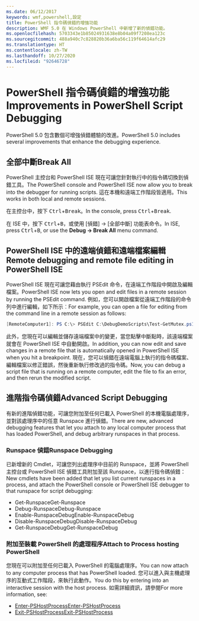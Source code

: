 ```yaml
---
ms.date: 06/12/2017
keywords: wmf,powershell,設定
title: PowerShell 指令碼偵錯的增強功能
description: WMF 5.0 在 Windows PowerShell 中新增了新的偵錯功能。
ms.openlocfilehash: 5703343e1b85024931638e8b04a09f7208ea123c
ms.sourcegitcommit: 488a940c7c828820b36a6ba56c119f64614afc29
ms.translationtype: HT
ms.contentlocale: zh-TW
ms.lasthandoff: 10/27/2020
ms.locfileid: "92646728"
---
```

# <a name="improvements-in-powershell-script-debugging"></a><span data-ttu-id="42524-104">PowerShell 指令碼偵錯的增強功能</span><span class="sxs-lookup"><span data-stu-id="42524-104">Improvements in PowerShell Script Debugging</span></span>

<span data-ttu-id="42524-105">PowerShell 5.0 包含數個可增強偵錯體驗的改進。</span><span class="sxs-lookup"><span data-stu-id="42524-105">PowerShell 5.0 includes several improvements that enhance the debugging experience.</span></span>

## <a name="break-all"></a><span data-ttu-id="42524-106">全部中斷</span><span class="sxs-lookup"><span data-stu-id="42524-106">Break All</span></span>

<span data-ttu-id="42524-107">PowerShell 主控台和 PowerShell ISE 現在可讓您針對執行中的指令碼切換到偵錯工具。</span><span class="sxs-lookup"><span data-stu-id="42524-107">The PowerShell console and PowerShell ISE now allow you to break into the debugger for running scripts.</span></span> <span data-ttu-id="42524-108">這在本機和遠端工作階段皆適用。</span><span class="sxs-lookup"><span data-stu-id="42524-108">This works in both local and remote sessions.</span></span>

<span data-ttu-id="42524-109">在主控台中，按下 <kbd>Ctrl</kbd>+<kbd>Break</kbd>。</span><span class="sxs-lookup"><span data-stu-id="42524-109">In the console, press <kbd>Ctrl</kbd>+<kbd>Break</kbd>.</span></span>

<span data-ttu-id="42524-110">在 ISE 中，按下 <kbd>Ctrl</kbd>+<kbd>B</kbd>，或使用 [偵錯] -> [全部中斷] 功能表命令。</span><span class="sxs-lookup"><span data-stu-id="42524-110">In ISE, press <kbd>Ctrl</kbd>+<kbd>B</kbd>, or use the **Debug -> Break All** menu command.</span></span>

## <a name="remote-debugging-and-remote-file-editing-in-powershell-ise"></a><span data-ttu-id="42524-111">PowerShell ISE 中的遠端偵錯和遠端檔案編輯</span><span class="sxs-lookup"><span data-stu-id="42524-111">Remote debugging and remote file editing in PowerShell ISE</span></span>

<span data-ttu-id="42524-112">PowerShell ISE 現在可讓您藉由執行 PSEdit 命令，在遠端工作階段中開啟及編輯檔案。</span><span class="sxs-lookup"><span data-stu-id="42524-112">PowerShell ISE now lets you open and edit files in a remote session by running the PSEdit command.</span></span>
<span data-ttu-id="42524-113">例如，您可以開啟檔案從遠端工作階段的命令列中進行編輯，如下所示︰</span><span class="sxs-lookup"><span data-stu-id="42524-113">For example, you can open a file for editing from the command line in a remote session as follows:</span></span>

```powershell
[RemoteComputer1]: PS C:\> PSEdit C:\DebugDemoScripts\Test-GetMutex.ps1
```

<span data-ttu-id="42524-114">此外，您現在可以編輯並儲存遠端檔案中的變更，當您點擊中斷點時，該遠端檔案就會在 PowerShell ISE 中自動開啟。</span><span class="sxs-lookup"><span data-stu-id="42524-114">In addition, you can now edit and save changes in a remote file that is automatically opened in PowerShell ISE when you hit a breakpoint.</span></span> <span data-ttu-id="42524-115">現在，您可以偵錯在遠端電腦上執行的指令碼檔案、編輯檔案以修正錯誤，然後重新執行修改過的指令碼。</span><span class="sxs-lookup"><span data-stu-id="42524-115">Now, you can debug a script file that is running on a remote computer, edit the file to fix an error, and then rerun the modified script.</span></span>

## <a name="advanced-script-debugging"></a><span data-ttu-id="42524-116">進階指令碼偵錯</span><span class="sxs-lookup"><span data-stu-id="42524-116">Advanced Script Debugging</span></span>

<span data-ttu-id="42524-117">有新的進階偵錯功能，可讓您附加至任何已載入 PowerShell 的本機電腦處理序，並對該處理序中的任意 Runspace 進行偵錯。</span><span class="sxs-lookup"><span data-stu-id="42524-117">There are new, advanced debugging features that let you attach to any local computer process that has loaded PowerShell, and debug arbitrary runspaces in that process.</span></span>

### <a name="runspace-debugging"></a><span data-ttu-id="42524-118">Runspace 偵錯</span><span class="sxs-lookup"><span data-stu-id="42524-118">Runspace Debugging</span></span>

<span data-ttu-id="42524-119">已新增新的 Cmdlet，可讓您列出處理序中目前的 Runspace，並將 PowerShell 主控台或 PowerShell ISE 偵錯工具附加至該 Runspace，以進行指令碼偵錯：</span><span class="sxs-lookup"><span data-stu-id="42524-119">New cmdlets have been added that let you list current runspaces in a process, and attach the PowerShell console or PowerShell ISE debugger to that runspace for script debugging:</span></span>

- <span data-ttu-id="42524-120">Get-Runspace</span><span class="sxs-lookup"><span data-stu-id="42524-120">Get-Runspace</span></span>
- <span data-ttu-id="42524-121">Debug-Runspace</span><span class="sxs-lookup"><span data-stu-id="42524-121">Debug-Runspace</span></span>
- <span data-ttu-id="42524-122">Enable-RunspaceDebug</span><span class="sxs-lookup"><span data-stu-id="42524-122">Enable-RunspaceDebug</span></span>
- <span data-ttu-id="42524-123">Disable-RunspaceDebug</span><span class="sxs-lookup"><span data-stu-id="42524-123">Disable-RunspaceDebug</span></span>
- <span data-ttu-id="42524-124">Get-RunspaceDebug</span><span class="sxs-lookup"><span data-stu-id="42524-124">Get-RunspaceDebug</span></span>

### <a name="attach-to-process-hosting-powershell"></a><span data-ttu-id="42524-125">附加至裝載 PowerShell 的處理程序</span><span class="sxs-lookup"><span data-stu-id="42524-125">Attach to Process hosting PowerShell</span></span>

<span data-ttu-id="42524-126">您現在可以附加至任何已載入 PowerShell 的電腦處理序。</span><span class="sxs-lookup"><span data-stu-id="42524-126">You can now attach to any computer process that has PowerShell loaded.</span></span> <span data-ttu-id="42524-127">您可以進入與主機處理序的互動式工作階段，來執行此動作。</span><span class="sxs-lookup"><span data-stu-id="42524-127">You do this by entering into an interactive session with the host process.</span></span> <span data-ttu-id="42524-128">如需詳細資訊，請參閱</span><span class="sxs-lookup"><span data-stu-id="42524-128">For more information, see:</span></span>

- [<span data-ttu-id="42524-129">Enter-PSHostProcess</span><span class="sxs-lookup"><span data-stu-id="42524-129">Enter-PSHostProcess</span></span>](/powershell/module/Microsoft.PowerShell.Core/Enter-PSHostProcess)
- [<span data-ttu-id="42524-130">Exit-PSHostProcess</span><span class="sxs-lookup"><span data-stu-id="42524-130">Exit-PSHostProcess</span></span>](/powershell/module/Microsoft.PowerShell.Core/Exit-PSHostProcess)
